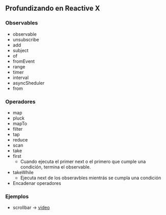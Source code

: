## Profundizando en Reactive X

### Observables
* observable
* unsubscribe
* add
* subject
* of
* fromEvent
* range
* timer
* interval
* asyncSheduler
* from

### Operadores
* map
* pluck
* mapTo
* filter
* tap
* reduce
* scan
* take
* first
    - Cuando ejecuta el primer next o el primero que cumple una condición, termina el observable.
* takeWhile
    - Ejecuta next de los obseravbles mientrás se cumpla una condición
* Encadenar operadores

### Ejemplos
* scrollbar -> [video](https://twitter.com/davililloperez/status/1206260294647001088)